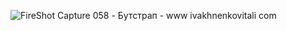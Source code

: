 
![FireShot Capture 058 - Бутстрап - www ivakhnenkovitali com](https://github.com/ivakhnenkovitali/Mobileapp/assets/141067997/fa57aae6-8bc5-4009-844e-9bfed180bcbc)


